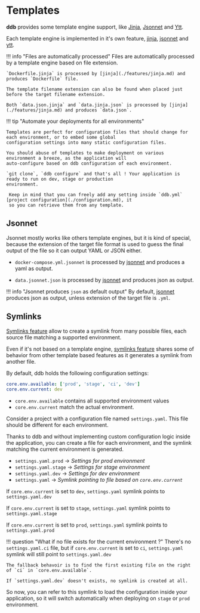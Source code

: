 Templates
===

**ddb** provides some template engine support, like [Jinja](https://jinja.palletsprojects.com/), 
[Jsonnet](https://jsonnet.org/) and [Ytt](https://get-ytt.io/).

Each template engine is implemented in it's own feature, [jinja](features/jinja.md), 
[jsonnet](features/jsonnet.md) and [ytt](features/ytt.md).

!!! info "Files are automatically processed"
    Files are automatically processed by a template engine based on file extension.
    
    `Dockerfile.jinja` is processed by [jinja](./features/jinja.md) and produces `Dockerfile` file.
    
    The template filename extension can also be found when placed just before the target filename extension.
    
    Both `data.json.jinja` and `data.jinja.json` is processed by [jinja](./features/jinja.md) and produces `data.json`.

!!! tip "Automate your deployments for all environments"
    
    Templates are perfect for configuration files that should change for each environment, or to embed some global 
    configuration settings into many static configuration files.
    
    You should abuse of templates to make deployment on various environment a breeze, as the application will 
    auto-configure based on ddb configuration of each environment.
    
    `git clone`, `ddb configure` and that's all ! Your application is ready to run on dev, stage or production 
    environment.
    
     Keep in mind that you can freely add any setting inside `ddb.yml` [project configuration](./configuration.md), it 
     so you can retrieve them from any template.

Jsonnet
---

Jsonnet mostly works like others template engines, but it is kind of special, because the extension of the target file 
format is used to guess the final output of the file so it can output YAML or JSON either.

- `docker-compose.yml.jsonnet` is processed by [jsonnet](features/jsonnet.md) and produces a yaml as output.

- `data.jsonnet.json` is processed by [jsonnet](features/jsonnet.md) and produces json as output.

!!! info "Jsonnet produces `json` as default output"
    By default, [jsonnet](features/jsonnet.md) produces json as output, unless extension of the target file is `.yml`.

Symlinks
---

[Symlinks feature](features/symlinks.md) allow to create a symlink from many possible files, each source file matching 
a supported environment.

Even if it's not based on a template engine, [symlinks feature](features/symlinks.md) shares some of behavior from 
other template based features as it generates a symlink from another file.

By default, ddb holds the following configuration settings:

```yaml
core.env.available: ['prod', 'stage', 'ci', 'dev']
core.env.current: dev
```

- `core.env.available` contains all supported environment values
- `core.env.current` match the actual environment.

Consider a project with a configuration file named `settings.yaml`. This file should be different for each environment.
 
Thanks to ddb and without implementing custom configuration logic inside the application, you can create a file for each environment, and the symlink matching the current environment is generated.

- `settings.yaml.prod` -> *Settings for prod environment*
- `settings.yaml.stage` -> *Settings for stage environment*
- `settings.yaml.dev` -> *Settings for dev environment*
- `settings.yaml` -> *Symlink pointing to file based on `core.env.current`*

If `core.env.current` is set to `dev`, `settings.yaml` symlink points to `settings.yaml.dev`

If `core.env.current` is set to `stage`, `settings.yaml` symlink points to `settings.yaml.stage`

If `core.env.current` is set to `prod`, `settings.yaml` symlink points to `settings.yaml.prod`

!!! question "What if no file exists for the current environment ?"
    There's no `settings.yaml.ci` file, but if `core.env.current` is set to `ci`, `settings.yaml` symlink will still point 
    to `settings.yaml.dev`
    
    The fallback behavoir is to find the first existing file on the right of `ci` in `core.env.available`.
    
    If `settings.yaml.dev` doesn't exists, no symlink is created at all.

So now, you can refer to this symlink to load the configuration inside your application, so it will switch 
automatically when deploying on `stage` or `prod` environment.